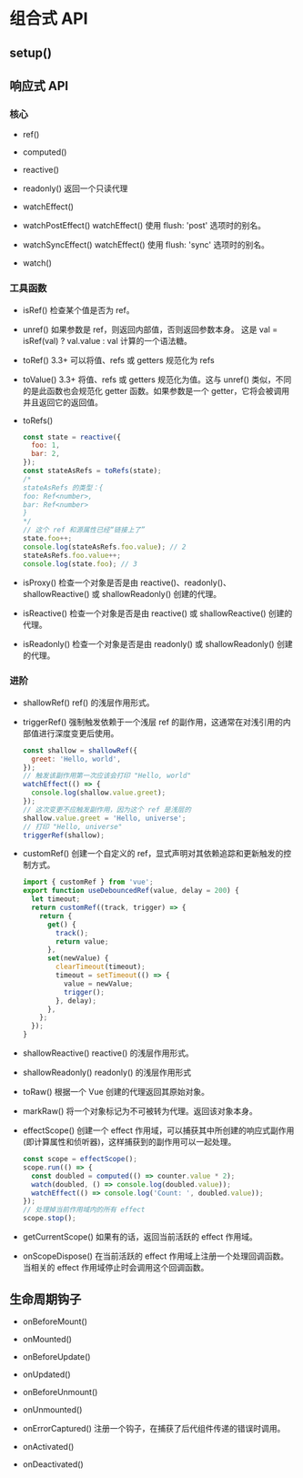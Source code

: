 # 组合式 API

## setup()

## 响应式 API

### 核心

- ref()

- computed()

- reactive()

- readonly()
  返回一个只读代理

- watchEffect()

- watchPostEffect()
  watchEffect() 使用 flush: 'post' 选项时的别名。

- watchSyncEffect()
  watchEffect() 使用 flush: 'sync' 选项时的别名。

- watch()

### 工具函数

- isRef()
  检查某个值是否为 ref。

- unref()
  如果参数是 ref，则返回内部值，否则返回参数本身。
  这是 val = isRef(val) ? val.value : val 计算的一个语法糖。

- toRef()
  3.3+
  可以将值、refs 或 getters 规范化为 refs

- ​​toValue()
  3.3+
  将值、refs 或 getters 规范化为值。这与 unref() 类似，不同的是此函数也会规范化 getter 函数。如果参数是一个 getter，它将会被调用并且返回它的返回值。

- toRefs()

  ```js
  const state = reactive({
    foo: 1,
    bar: 2,
  });
  const stateAsRefs = toRefs(state);
  /*
  stateAsRefs 的类型：{
  foo: Ref<number>,
  bar: Ref<number>
  }
  */
  // 这个 ref 和源属性已经“链接上了”
  state.foo++;
  console.log(stateAsRefs.foo.value); // 2
  stateAsRefs.foo.value++;
  console.log(state.foo); // 3
  ```

- isProxy()
  检查一个对象是否是由 reactive()、readonly()、shallowReactive() 或 shallowReadonly() 创建的代理。

- isReactive()
  检查一个对象是否是由 reactive() 或 shallowReactive() 创建的代理。

- isReadonly()
  检查一个对象是否是由 readonly() 或 shallowReadonly() 创建的代理。

### 进阶

- shallowRef()
  ref() 的浅层作用形式。

- triggerRef()
  强制触发依赖于一个浅层 ref 的副作用，这通常在对浅引用的内部值进行深度变更后使用。

  ```js
  const shallow = shallowRef({
    greet: 'Hello, world',
  });
  // 触发该副作用第一次应该会打印 "Hello, world"
  watchEffect(() => {
    console.log(shallow.value.greet);
  });
  // 这次变更不应触发副作用，因为这个 ref 是浅层的
  shallow.value.greet = 'Hello, universe';
  // 打印 "Hello, universe"
  triggerRef(shallow);
  ```

- customRef()
  创建一个自定义的 ref，显式声明对其依赖追踪和更新触发的控制方式。

  ```js
  import { customRef } from 'vue';
  export function useDebouncedRef(value, delay = 200) {
    let timeout;
    return customRef((track, trigger) => {
      return {
        get() {
          track();
          return value;
        },
        set(newValue) {
          clearTimeout(timeout);
          timeout = setTimeout(() => {
            value = newValue;
            trigger();
          }, delay);
        },
      };
    });
  }
  ```

- shallowReactive()
  reactive() 的浅层作用形式。

- shallowReadonly()
  readonly() 的浅层作用形式

- toRaw()
  根据一个 Vue 创建的代理返回其原始对象。

- markRaw()
  将一个对象标记为不可被转为代理。返回该对象本身。

- effectScope()
  创建一个 effect 作用域，可以捕获其中所创建的响应式副作用 (即计算属性和侦听器)，这样捕获到的副作用可以一起处理。

  ```js
  const scope = effectScope();
  scope.run(() => {
    const doubled = computed(() => counter.value * 2);
    watch(doubled, () => console.log(doubled.value));
    watchEffect(() => console.log('Count: ', doubled.value));
  });
  // 处理掉当前作用域内的所有 effect
  scope.stop();
  ```

- getCurrentScope()
  如果有的话，返回当前活跃的 effect 作用域。

- onScopeDispose()
  在当前活跃的 effect 作用域上注册一个处理回调函数。当相关的 effect 作用域停止时会调用这个回调函数。

## 生命周期钩子

- onBeforeMount()

- onMounted()

- onBeforeUpdate()

- onUpdated()

- onBeforeUnmount()

- onUnmounted()

- onErrorCaptured()
  注册一个钩子，在捕获了后代组件传递的错误时调用。

- onActivated()

- onDeactivated()
